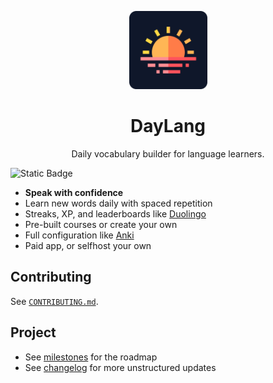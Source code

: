 <p align="center">
  <img src="./assets/logo.png" width="125px">
</p>

<h1 align="center">DayLang</h1>

<p align="center">
  Daily vocabulary builder for language learners.
</p>

![Static Badge](https://img.shields.io/badge/version-0.0.2-%230F172A?style=flat-square)

- **Speak with confidence**
- Learn new words daily with spaced repetition
- Streaks, XP, and leaderboards like [Duolingo](https://www.duolingo.com)
- Pre-built courses or create your own
- Full configuration like [Anki](https://apps.ankiweb.net)
- Paid app, or selfhost your own

## Contributing

See [`CONTRIBUTING.md`](./CONTRIBUTING.md).

## Project

- See [milestones](https://github.com/8thpark/daylang/milestones) for the roadmap
- See [changelog](https://wip.co/projects/daylang) for more unstructured updates
